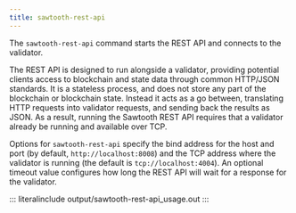 ```yaml
---
title: sawtooth-rest-api
---
```


The `sawtooth-rest-api` command starts the REST API and connects to the
validator.

The REST API is designed to run alongside a validator, providing
potential clients access to blockchain and state data through common
HTTP/JSON standards. It is a stateless process, and does not store any
part of the blockchain or blockchain state. Instead it acts as a go
between, translating HTTP requests into validator requests, and sending
back the results as JSON. As a result, running the Sawtooth REST API
requires that a validator already be running and available over TCP.

Options for `sawtooth-rest-api` specify the bind address for the host
and port (by default, `http://localhost:8008`) and the TCP address where
the validator is running (the default is `tcp://localhost:4004`). An
optional timeout value configures how long the REST API will wait for a
response for the validator.

::: literalinclude
output/sawtooth-rest-api_usage.out
:::

<!--
     Copyright 2017 Intel Corporation

     Licensed under the Apache License, Version 2.0 (the "License");
     you may not use this file except in compliance with the License.
     You may obtain a copy of the License at

         http://www.apache.org/licenses/LICENSE-2.0

     Unless required by applicable law or agreed to in writing, software
     distributed under the License is distributed on an "AS IS" BASIS,
     WITHOUT WARRANTIES OR CONDITIONS OF ANY KIND, either express or implied.
     See the License for the specific language governing permissions and
     limitations under the License.

  Licensed under Creative Commons Attribution 4.0 International License
  https://creativecommons.org/licenses/by/4.0/
-->
